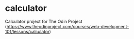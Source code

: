 # calculator
Calculator project for The Odin Project (https://www.theodinproject.com/courses/web-development-101/lessons/calculator)
